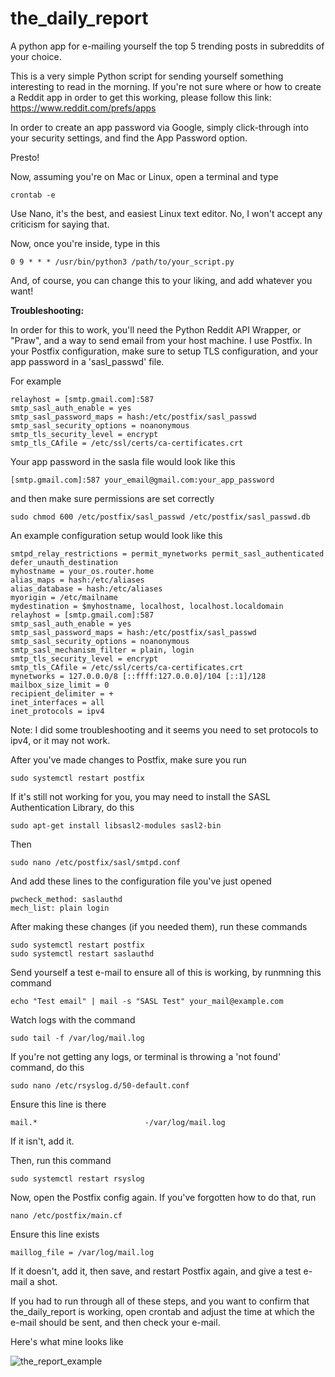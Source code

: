# the_daily_report

A python app for e-mailing yourself the top 5 trending posts in subreddits of your choice.

This is a very simple Python script for sending yourself something interesting to read in the morning. If you're not sure where or how to create a Reddit app in order to get this working, please follow this link: https://www.reddit.com/prefs/apps

In order to create an app password via Google, simply click-through into your security settings, and find the App Password option.

Presto!

Now, assuming you're on Mac or Linux, open a terminal and type 

``` 
crontab -e
``` 

Use Nano, it's the best, and easiest Linux text editor. No, I won't accept any criticism for saying that.

Now, once you're inside, type in this

```
0 9 * * * /usr/bin/python3 /path/to/your_script.py
```

And, of course, you can change this to your liking, and add whatever you want!

**Troubleshooting:**

In order for this to work, you'll need the Python Reddit API Wrapper, or "Praw", and a way to send email from your host machine. I use Postfix. In your Postfix configuration, make sure to setup TLS configuration, and your app password in a 'sasl_passwd' file.

For example

```
relayhost = [smtp.gmail.com]:587
smtp_sasl_auth_enable = yes
smtp_sasl_password_maps = hash:/etc/postfix/sasl_passwd
smtp_sasl_security_options = noanonymous
smtp_tls_security_level = encrypt
smtp_tls_CAfile = /etc/ssl/certs/ca-certificates.crt
```
Your app password in the sasla file would look like this

```
[smtp.gmail.com]:587 your_email@gmail.com:your_app_password
```

and then make sure permissions are set correctly

```
sudo chmod 600 /etc/postfix/sasl_passwd /etc/postfix/sasl_passwd.db
```

An example configuration setup would look like this

```
smtpd_relay_restrictions = permit_mynetworks permit_sasl_authenticated defer_unauth_destination
myhostname = your_os.router.home
alias_maps = hash:/etc/aliases
alias_database = hash:/etc/aliases
myorigin = /etc/mailname
mydestination = $myhostname, localhost, localhost.localdomain
relayhost = [smtp.gmail.com]:587
smtp_sasl_auth_enable = yes
smtp_sasl_password_maps = hash:/etc/postfix/sasl_passwd
smtp_sasl_security_options = noanonymous
smtp_sasl_mechanism_filter = plain, login
smtp_tls_security_level = encrypt
smtp_tls_CAfile = /etc/ssl/certs/ca-certificates.crt
mynetworks = 127.0.0.0/8 [::ffff:127.0.0.0]/104 [::1]/128
mailbox_size_limit = 0
recipient_delimiter = +
inet_interfaces = all
inet_protocols = ipv4
```

Note: I did some troubleshooting and it seems you need to set protocols to ipv4, or it may not work.

After you've made changes to Postfix, make sure you run

```
sudo systemctl restart postfix
```

If it's still not working for you, you may need to install the SASL Authentication Library, do this

```
sudo apt-get install libsasl2-modules sasl2-bin
```

Then

```
sudo nano /etc/postfix/sasl/smtpd.conf
```

And add these lines to the configuration file you've just opened

```
pwcheck_method: saslauthd
mech_list: plain login
```

After making these changes (if you needed them), run these commands

```
sudo systemctl restart postfix
sudo systemctl restart saslauthd
```

Send yourself a test e-mail to ensure all of this is working, by runmning this command

```
echo "Test email" | mail -s "SASL Test" your_mail@example.com
```

Watch logs with the command

```
sudo tail -f /var/log/mail.log
```

If you're not getting any logs, or terminal is throwing a 'not found' command, do this

```
sudo nano /etc/rsyslog.d/50-default.conf
```

Ensure this line is there

```
mail.*                        -/var/log/mail.log
```

If it isn't, add it.

Then, run this command

```
sudo systemctl restart rsyslog
```

Now, open the Postfix config again. If you've forgotten how to do that, run

```
nano /etc/postfix/main.cf
```

Ensure this line exists

```
maillog_file = /var/log/mail.log
```

If it doesn't, add it, then save, and restart Postfix again, and give a test e-mail a shot.

If you had to run through all of these steps, and you want to confirm that the_daily_report is working, open crontab and adjust the time at which the e-mail should be sent, and then check your e-mail.

Here's what mine looks like

![the_report_example](https://github.com/user-attachments/assets/1c0b223a-ef3b-4dcb-9054-b40195610fd9)

